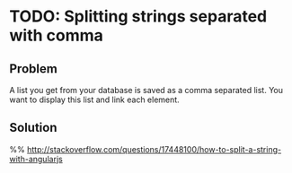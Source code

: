 # TODO: Splitting strings separated with comma

## Problem

A list you get from your database is saved as a comma separated list. You want to display
this list and link each element.


## Solution

%% http://stackoverflow.com/questions/17448100/how-to-split-a-string-with-angularjs


